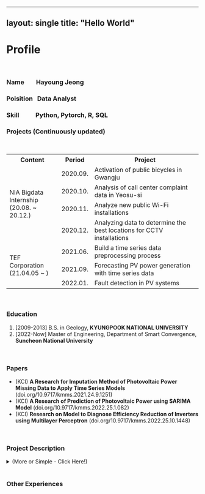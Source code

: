 ----
layout: single
title: "Hello World"
----

# **Profile**

<br>

### **Name** &nbsp;&nbsp;&nbsp;&nbsp;&nbsp;&nbsp; Hayoung Jeong

### **Poisition** &nbsp; Data Analyst

### **Skill**  &nbsp;&nbsp;&nbsp;&nbsp;&nbsp;&nbsp;&nbsp;&nbsp;&nbsp;  Python, Pytorch, R, SQL

### **Projects**    (Continuously updated)
<br>
<table class="data-table">
  <tr class="table-header">
    <th>Content</th>
    <th>Period</th>
    <th>Project</th>
  </tr>
  <tr class="table-row">
    <td class="table-content table-content-rowspan" rowspan="4">NIA Bigdata Internship<br>(20.08. ~ 20.12.)</td>
    <td class="table-content">2020.09.</td>
    <td class="table-content">Activation of public bicycles in Gwangju</td>
  </tr>
  <tr class="table-row">
    <td class="table-content">2020.10.</td>
    <td class="table-content">Analysis of call center complaint data in Yeosu-si</td>
  </tr>
  <tr class="table-row">
    <td class="table-content">2020.11.</td>
    <td class="table-content">Analyze new public Wi-Fi installations</td>
  </tr>
  <tr class="table-row">
    <td class="table-content">2020.12.</td>
    <td class="table-content">Analyzing data to determine the best locations for CCTV installations</td>
  </tr>
  <tr class="table-row">
     <td class="table-content table-content-rowspan" rowspan="3">TEF Corporation <br>(21.04.05 ~ )</td>
     <td class="table-content">2021.06.</td>
    <td class="table-content">Build a time series data preprocessing process</td>
  </tr>
  <tr class="table-row">
    <td class="table-content">2021.09.</td>
    <td class="table-content">Forecasting PV power generation with time series data</td>
  </tr>
  <tr class="table-row">
    <td class="table-content">2022.01.</td>
    <td class="table-content">Fault detection in PV systems</td>
  </tr>
</table>
<br>

### **Education**
  1. [2009-2013] B.S. in Geology, **KYUNGPOOK NATIONAL UNIVERSITY**
  2. [2022-Now] Master of Engineering, Department of Smart Convergence, **Suncheon National University**

<br>

### **Papers**
  - (KCI) **A Research for Imputation Method of Photovoltaic Power Missing Data to Apply Time Series Models** (doi.org/10.9717/kmms.2021.24.9.1251)
  - (KCI) **A Research of Prediction of Photovoltaic Power using SARIMA Model** (doi.org/10.9717/kmms.2022.25.1.082)
  - (KCI) **Research on Model to Diagnose Efficiency Reduction of Inverters using Multilayer Perceptron** (doi.org/10.9717/kmms.2022.25.10.1448)

<br>

### **Project Description**

<details>
<summary>(More or Simple - Click Here!)</summary>
  

  1. **NIA Bigdata Intern** (2020.08.24. ~ 2020.12.31)    
  
       - **Activation** of public bicycles in Gwangju   
          
          |Title|Content|
          |:---:|---|
          |Duration|20.09.05 ~ 20.09.24|
          |Using Skills|R, Python, Q-GIS|
          |Project purpose|Based on complaints about public transportation in Gwangju-si, we recommended additional public bicycle stops as a way to revitalize public bicycles to reduce inconvenience.|
          |Analysis methods|1.  Establish public bicycle priority areas based on a transportation disadvantage score derived from a correlation analysis of population, bus ridership, and stop count data. <br> 2.  Select the correct installation location by giving credit to facilities that exist in the selected priority installation area.|
          |||
           
       - **Analysis** of call center complaint data in Yeosu-si   
          
          |Title|Content|
          |:---:|---|
          |Duration|20.10.05 ~ 20.10.30|
          |Using Skills|R, Python, Excel|
          |Project purpose|Analyze complaints to improve response and increase citizen satisfaction with city services|
          |Analysis methods|1. Extract complaint keywords and analyze basic statistics <br> 2. Analyze word clouds, SNA complaints holistically <br> 3. Analyzing changes in complaints before and after COVID-19 through correlation analysis by complaint category|
          |||

       - **Analyze** new public Wi-Fi installations   
          
          |Title|Content|
          |:---:|---|
          |Duration|20.11.02 ~ 20.11.30|
          |Using Skills|R, Python, Q-GIS|
          |Project purpose||
          |Analysis methods||
          |||

       - **Analyzing** data to determine the best locations for CCTV installations  

          |Title|Content|
          |:---:|---|
          |Duration|20.12.01 ~ 20.12.31|
          |Using Skills||
          |Project purpose||
          |Analysis methods||
          |||

<br>

  1. [2021.04. ~] **TEF Corporation** (2021.04.05. ~ )  
       - **Build** a time series data preprocessing process   

          |Title|Content|
          |:---:|---|
          |Duration|2021.06 ~ 2021.09.|
          |Using Skills|R, Python|
          |Project purpose||
          |Analysis methods||
          |||

       - **Forecasting** PV power generation with time series data   

          |Title|Content|
          |:---:|---|
          |Duration|2021.09. ~ 2022.01.|
          |Using Skills|R, Python|
          |Project purpose||
          |Analysis methods||
          |||

       - **Fault** detection in PV systems

          |Title|Content|
          |:---:|---|
          |Duration|2022.01. ~ 2022.04.|
          |Using Skills|Python, Pytorch|
          |Project purpose||
          |Analysis methods||
          |||


</details>

<br>

### **Other Experiences** 
